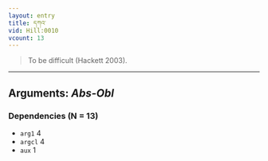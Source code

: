 ```yaml
---
layout: entry
title: དཀའ་
vid: Hill:0010
vcount: 13
---
```

> To be difficult (Hackett 2003)\.

---
Arguments: _Abs-Obl_
---

### Dependencies (N = 13)
* `arg1` 4
* `argcl` 4
* `aux` 1
